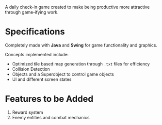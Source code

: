 
A daily check-in game created to make being productive more attractive through game-ifying work.

# Specifications

Completely made with **Java** and **Swing** for game functionality and graphics.

Concepts implemented include:

- Optimized tile based map generation through ```.txt``` files for efficiency
- Collision Detection
- Objects and a Superobject to control game objects
- UI and different screen states

# Features to be Added

1. Reward system
2. Enemy entities and combat mechanics
